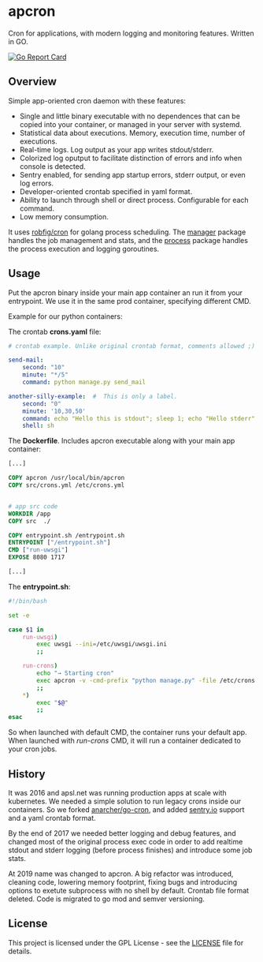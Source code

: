 # apcron

Cron for applications, with modern logging and monitoring features. Written in GO.

[![Go Report Card](https://goreportcard.com/badge/github.com/apsl/go-cron)](https://goreportcard.com/report/github.com/apsl/go-cron)

## Overview

Simple app-oriented cron daemon with these features:

* Single and little binary executable with no dependences that can be copied into your container, or managed in your server with systemd.
* Statistical data about executions. Memory, execution time, number of executions.
* Real-time logs. Log output as your app writes stdout/stderr.
* Colorized log oputput to facilitate distinction of errors and info when console is detected.
* Sentry enabled, for sending  app startup errors, stderr output, or even log errors.
* Developer-oriented crontab specified in yaml format.
* Ability to launch through shell or direct process. Configurable for each command. 
* Low memory consumption.

It uses [robfig/cron](https://github.com/robfig/cron) for golang process
scheduling. The [manager](manager/manager.go) package handles the job
management and stats, and the [process](process/process.go) package handles
the process execution and logging goroutines.

## Usage

Put the apcron binary inside your main app container an run it from your
entrypoint. We use it in the same prod container, specifying different CMD.

Example for our python containers:

The crontab **crons.yaml** file: 

```yaml
# crontab example. Unlike original crontab format, comments allowed ;) 

send-mail:
    second: "10"
    minute: "*/5"
    command: python manage.py send_mail

another-silly-example:  #  This is only a label. 
    second: "0" 
    minute: '10,30,50'   
    command: echo "Hello this is stdout"; sleep 1; echo "Hello stderr" >2 ; exit 0 
    shell: sh
```

The **Dockerfile**. Includes apcron executable along with your main app container:

```dockerfile
[...]

COPY apcron /usr/local/bin/apcron
COPY src/crons.yml /etc/crons.yml


# app src code
WORKDIR /app 
COPY src  ./

COPY entrypoint.sh /entrypoint.sh
ENTRYPOINT ["/entrypoint.sh"]
CMD ["run-uwsgi"]
EXPOSE 8080 1717

[...]
```

The **entrypoint.sh**: 

```sh
#!/bin/bash

set -e

case $1 in
    run-uwsgi)
        exec uwsgi --ini=/etc/uwsgi/uwsgi.ini
        ;;

    run-crons)
        echo "→ Starting cron"
        exec apcron -v -cmd-prefix "python manage.py" -file /etc/crons.yml
        ;;
    *)
        exec "$@"
        ;;
esac
```

So when launched with default CMD, the container runs your default app. When
launched with *run-crons* CMD, it will run a container dedicated to your cron
jobs.

## History

It was 2016 and apsl.net was running production apps at scale with
kubernetes. We needed a simple solution to run legacy crons inside our
containers. So we forked
[anarcher/go-cron](https://github.com/anarcher/go-cron), and added
[sentry.io](https://sentry.io) support and a yaml crontab format.

By the end of 2017 we needed better logging and debug features, and changed
most of the original process exec code in order to add realtime stdout and
stderr logging (before process finishes) and introduce some job stats.

At 2019 name was changed to apcron. A big refactor was introduced, cleaning
code, lowering memory footprint, fixing bugs and introducing options to
exetute subprocess with no shell by default. Crontab file format deleted.
Code is migrated to go mod and semver versioning.

## License

This project is licensed under the GPL License - see the [LICENSE](LICENSE) file for details.